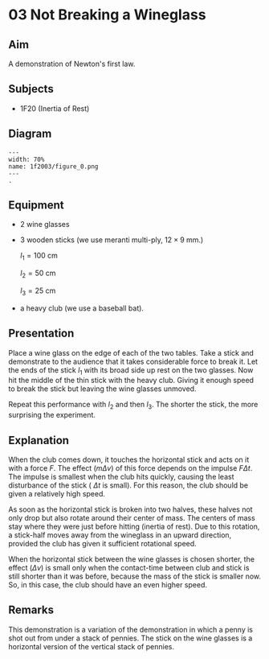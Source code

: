 # 03 Not Breaking a Wineglass 
    
  
## Aim   
 A demonstration of Newton's first law.    
  
## Subjects   
* 1F20 (Inertia of Rest)   

## Diagram
   
```{figure} figures/figure_0.png  
---  
width: 70%  
name: 1f2003/figure_0.png  
---  
. 
```

## Equipment
 *  2 wine glasses 
 *  3 wooden sticks (we use meranti multi-ply, $12 \times 9 \mathrm{~mm}$.) 
 
      $l_{1}=100 \mathrm{~cm}$

      $l_{2}=50 \mathrm{~cm}$

      $l_{3}=25 \mathrm{~cm}$ 
 *  a heavy club (we use a baseball bat).

## Presentation   
Place a wine glass on the edge of each of the two tables. Take a stick and demonstrate to the audience that it takes considerable force to break it. Let the ends of the stick $l_{1}$ with its broad side up rest on the two glasses. Now hit the middle of the thin stick with the heavy club. Giving it enough speed to break the stick but leaving the wine glasses unmoved.

Repeat this performance with $l_{2}$ and then $l_{3}$. The shorter the stick, the more surprising the experiment.
  
## Explanation   
When the club comes down, it touches the horizontal stick and acts on it with a force $F$. The effect $(m \Delta v)$ of this force depends on the impulse $F \Delta t$. The impulse is smallest when the club hits quickly, causing the least disturbance of the stick ( $\Delta t$ is small). For this reason, the club should be given a relatively high speed.

As soon as the horizontal stick is broken into two halves, these halves not only drop but also rotate around their center of mass. The centers of mass stay where they were just before hitting (inertia of rest). Due to this rotation, a stick-half moves away from the wineglass in an upward direction, provided the club has given it sufficient rotational speed. 

When the horizontal stick between the wine glasses is chosen shorter, the effect $(\Delta v)$ is small only when the contact-time between club and stick is still shorter than it was before, because the mass of the stick is smaller now. So, in this case, the club should have an even higher speed. 
  
## Remarks   
This demonstration is a variation of the demonstration in which a penny is shot out from under a stack of pennies. The stick on the wine glasses is a horizontal version of the vertical stack of pennies.   

